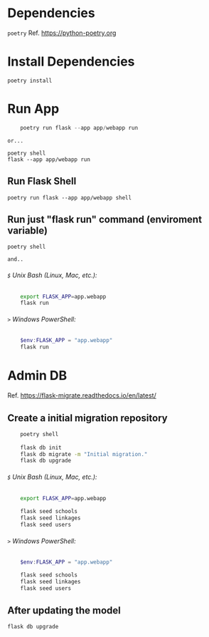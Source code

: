# Dependencies
`poetry` 
Ref. https://python-poetry.org

# Install Dependencies
    poetry install

# Run App
```powershell
    poetry run flask --app app/webapp run
```
`or...`

    poetry shell
    flask --app app/webapp run


## Run Flask Shell
    poetry run flask --app app/webapp shell

## Run just "flask run" command (enviroment variable)

    poetry shell

`and..`

###### `$` Unix Bash (Linux, Mac, etc.): 
```bash
    export FLASK_APP=app.webapp  
    flask run
 ```
###### `>` Windows PowerShell:
```powershell
    $env:FLASK_APP = "app.webapp"
    flask run
```



# Admin DB 
Ref. https://flask-migrate.readthedocs.io/en/latest/
## Create a initial migration repository
```bash
    poetry shell
    
    flask db init
    flask db migrate -m "Initial migration."
    flask db upgrade
```

###### `$` Unix Bash (Linux, Mac, etc.): 
```bash
    export FLASK_APP=app.webapp 
    
    flask seed schools
    flask seed linkages
    flask seed users
```
     

###### `>` Windows PowerShell:
```powershell
    $env:FLASK_APP = "app.webapp"

    flask seed schools
    flask seed linkages
    flask seed users
```
## After updating the model
    flask db upgrade

